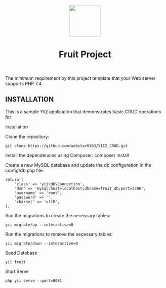 <p align="center">
    <a href="https://github.com/yiisoft" target="_blank">
        <img src="https://avatars0.githubusercontent.com/u/993323" height="100px">
    </a>
    <h1 align="center">Fruit Project</h1>
    <br>
</p>

The minimum requirement by this project template that your Web server supports PHP 7.4.

## INSTALLATION

This is a sample Yii2 application that demonstrates basic CRUD operations for

Installation

Clone the repository:

```
git clone https://github.com/webstar0103/YII2_CRUD.git
```

Install the dependencies using Composer:
composer install

Create a new MySQL database and update the db configuration in the config/db.php file:

```
return [
    'class' => 'yii\db\Connection',
    'dsn' => 'mysql:host=localhost;dbname=fruit_db;port=3306',
    'username' => 'root',
    'password' => '',
    'charset' => 'utf8',
];
```

Run the migrations to create the necessary tables:

```
yii migrate/up --interactive=0
```

Run the migrations to remove the necessary tables:

```
yii migrate/down --interactive=0
```

Seed Database

```
yii fruit
```

Start Serve

```
php yii serve --port=8081
```
